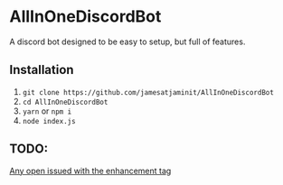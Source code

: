 # AllInOneDiscordBot
A discord bot designed to be easy to setup, but full of features.
## Installation
1) `git clone https://github.com/jamesatjaminit/AllInOneDiscordBot`
2) `cd AllInOneDiscordBot`
3) `yarn` or `npm i`
4) `node index.js`
## TODO:
[Any open issued with the enhancement tag](https://github.com/jamesatjaminit/AllInOneDiscordBot/issues?q=is%3Aopen+is%3Aissue+label%3Aenhancement)
